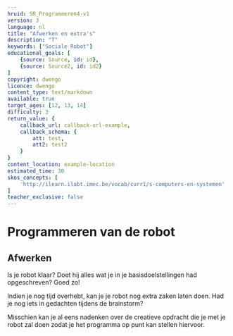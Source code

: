 ```yaml
---
hruid: SR_Programmeren4-v1
version: 3
language: nl
title: "Afwerken en extra's"
description: "T"
keywords: ["Sociale Robot"]
educational_goals: [
    {source: Source, id: id}, 
    {source: Source2, id: id2}
]
copyright: dwengo
licence: dwengo
content_type: text/markdown
available: true
target_ages: [12, 13, 14]
difficulty: 3
return_value: {
    callback_url: callback-url-example,
    callback_schema: {
        att: test,
        att2: test2
    }
}
content_location: example-location
estimated_time: 30
skos_concepts: [
    'http://ilearn.ilabt.imec.be/vocab/curr1/s-computers-en-systemen'
]
teacher_exclusive: false
---
```

# Programmeren van de robot
## Afwerken
Is je robot klaar? Doet hij alles wat je in je basisdoelstellingen had opgeschreven? Goed zo!

Indien je nog tijd overhebt, kan je je robot nog extra zaken laten doen. Had je nog iets in gedachten tijdens de brainstorm?  

Misschien kan je al eens nadenken over de creatieve opdracht die je met je robot zal doen zodat je het programma op punt kan stellen hiervoor.